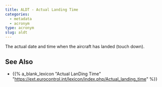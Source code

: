 ```yaml
---
title: ALDT - Actual Landing Time
categories:
  - metadata
  - acronym
type: acronym
slug: aldt
---
```


The actual date and time when the aircraft has landed (touch down).

## See Also

* {{% a_blank_lexicon "Actual LanDing Time" "https://ext.eurocontrol.int/lexicon/index.php/Actual_landing_time" %}}
